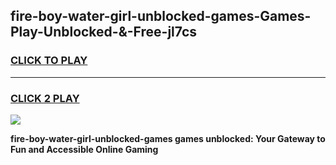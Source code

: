 
## fire-boy-water-girl-unblocked-games-Games-Play-Unblocked-&-Free-jl7cs
<h3>
<a href="https://premium76.site?title=fire-boy-water-girl-unblocked-games&ref=24A">CLICK TO PLAY</a></h3>
<hr>

<h3>
<a href="https://premium76.site?title=fire-boy-water-girl-unblocked-games&ref=24A">CLICK 2 PLAY</a>
  
</h3>

<a href="https://premium76.site?title=fire-boy-water-girl-unblocked-games&ref=24A"><img src="https://clearcache.store/games.png"></a>


**fire-boy-water-girl-unblocked-games games unblocked: Your Gateway to Fun and Accessible Online Gaming**
